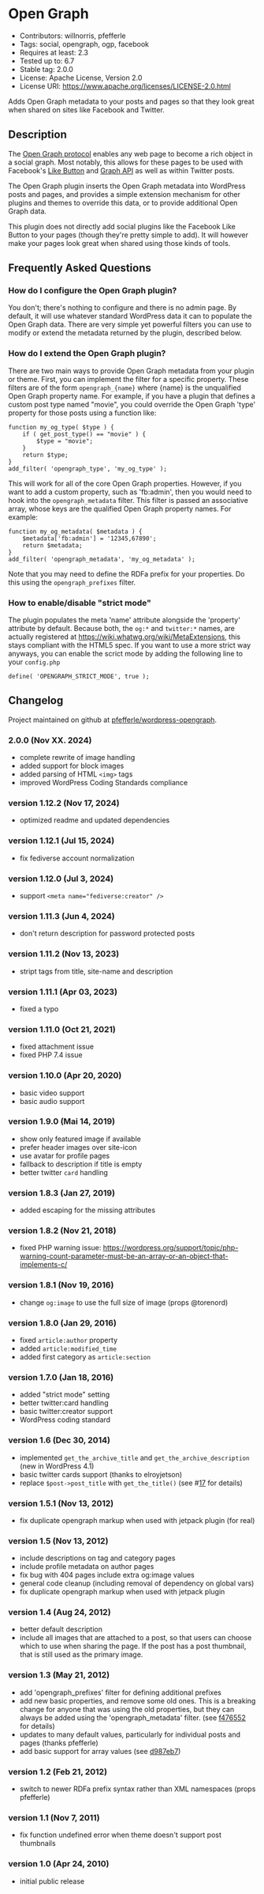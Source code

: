# Open Graph

- Contributors: willnorris, pfefferle
- Tags: social, opengraph, ogp, facebook
- Requires at least: 2.3
- Tested up to: 6.7
- Stable tag: 2.0.0
- License: Apache License, Version 2.0
- License URI: https://www.apache.org/licenses/LICENSE-2.0.html


Adds Open Graph metadata to your posts and pages so that they look great when shared on sites like Facebook and Twitter.

## Description

The [Open Graph protocol][] enables any web page to become a rich object in a social graph.  Most notably, this allows for these pages to be used with Facebook's [Like Button][] and [Graph API][] as well as within Twitter posts.

The Open Graph plugin inserts the Open Graph metadata into WordPress posts and pages, and provides a simple extension mechanism for other plugins and themes to override this data, or to provide additional Open Graph data.

This plugin does not directly add social plugins like the Facebook Like Button to your pages (though they're pretty simple to add).  It will however make your pages look great when shared using those kinds of tools.

[Open Graph Protocol]: https://ogp.me/
[Like Button]: https://developers.facebook.com/docs/reference/plugins/like
[Graph API]: https://developers.facebook.com/docs/reference/api/


## Frequently Asked Questions

### How do I configure the Open Graph plugin?

You don't; there's nothing to configure and there is no admin page.  By default, it will use whatever standard WordPress data it can to populate the Open Graph data.  There are very simple yet powerful filters you can use to modify or extend the metadata returned by the plugin, described below.

### How do I extend the Open Graph plugin?

There are two main ways to provide Open Graph metadata from your plugin or theme.  First, you can implement the filter for a specific property.  These filters are of the form `opengraph_{name}` where {name} is the unqualified Open Graph property name.  For example, if you have a plugin that defines a custom post type named "movie", you could override the Open Graph 'type' property for those posts using a function like:

    function my_og_type( $type ) {
        if ( get_post_type() == "movie" ) {
            $type = "movie";
        }
        return $type;
    }
    add_filter( 'opengraph_type', 'my_og_type' );

This will work for all of the core Open Graph properties.  However, if you want to add a custom property, such as 'fb:admin', then you would need to hook into the `opengraph_metadata` filter.  This filter is passed an associative array, whose keys are the qualified Open Graph property names.  For example:

    function my_og_metadata( $metadata ) {
        $metadata['fb:admin'] = '12345,67890';
        return $metadata;
    }
    add_filter( 'opengraph_metadata', 'my_og_metadata' );

Note that you may need to define the RDFa prefix for your properties.  Do this using the `opengraph_prefixes` filter.

### How to enable/disable "strict mode"

The plugin populates the meta 'name' attribute alongside the 'property' attribute by default. Because both, the `og:*` and `twitter:*` names, are actually registered at https://wiki.whatwg.org/wiki/MetaExtensions, this stays compliant with the HTML5 spec. If you want to use a more strict way anyways, you can enable the scrict mode by adding the following line to your `config.php`

    define( 'OPENGRAPH_STRICT_MODE', true );


## Changelog

Project maintained on github at [pfefferle/wordpress-opengraph](https://github.com/pfefferle/wordpress-opengraph).

### 2.0.0 (Nov XX. 2024)

 - complete rewrite of image handling
 - added support for block images
 - added parsing of HTML `<img>` tags
 - improved WordPress Coding Standards compliance

### version 1.12.2 (Nov 17, 2024)
 - optimized readme and updated dependencies

### version 1.12.1 (Jul 15, 2024)
 - fix fediverse account normalization

### version 1.12.0 (Jul 3, 2024)
 - support `<meta name="fediverse:creator" />`

### version 1.11.3 (Jun 4, 2024)
 - don't return description for password protected posts

### version 1.11.2 (Nov 13, 2023)
 - stript tags from title, site-name and description

### version 1.11.1 (Apr 03, 2023)
 - fixed a typo

### version 1.11.0 (Oct 21, 2021)
 - fixed attachment issue
 - fixed PHP 7.4 issue

### version 1.10.0 (Apr 20, 2020)
 - basic video support
 - basic audio support

### version 1.9.0 (Mai 14, 2019)
 - show only featured image if available
 - prefer header images over site-icon
 - use avatar for profile pages
 - fallback to description if title is empty
 - better twitter `card` handling

### version 1.8.3 (Jan 27, 2019)
 - added escaping for the missing attributes

### version 1.8.2 (Nov 21, 2018)
 - fixed PHP warning issue: <https://wordpress.org/support/topic/php-warning-count-parameter-must-be-an-array-or-an-object-that-implements-c/>

### version 1.8.1 (Nov 19, 2016)
 - change `og:image` to use the full size of image (props @torenord)

### version 1.8.0 (Jan 29, 2016)
 - fixed `article:author` property
 - added `article:modified_time`
 - added first category as `article:section`

### version 1.7.0 (Jan 18, 2016)
 - added "strict mode" setting
 - better twitter:card handling
 - basic twitter:creator support
 - WordPress coding standard

### version 1.6 (Dec 30, 2014)
 - implemented `get_the_archive_title` and `get_the_archive_description` (new in WordPress 4.1)
 - basic twitter cards support (thanks to elroyjetson)
 - replace `$post->post_title` with `get_the_title()` (see #[17][] for details)

[17]: https://github.com/willnorris/wordpress-opengraph/issues/17

### version 1.5.1 (Nov 13, 2012)
 - fix duplicate opengraph markup when used with jetpack plugin (for real)

### version 1.5 (Nov 13, 2012)
 - include descriptions on tag and category pages
 - include profile metadata on author pages
 - fix bug with 404 pages include extra og:image values
 - general code cleanup (including removal of dependency on global vars)
 - fix duplicate opengraph markup when used with jetpack plugin

### version 1.4 (Aug 24, 2012)
 - better default description
 - include all images that are attached to a post, so that users can choose
   which to use when sharing the page.  If the post has a post thumbnail, that
   is still used as the primary image.

### version 1.3 (May 21, 2012)
 - add 'opengraph_prefixes' filter for defining additional prefixes
 - add new basic properties, and remove some old ones.  This is a breaking
   change for anyone that was using the old properties, but they can always be
   added using the 'opengraph_metadata' filter. (see [f476552][] for details)
 - updates to many default values, particularly for individual posts and pages
   (thanks pfefferle)
 - add basic support for array values (see [d987eb7][])

[f476552]: https://github.com/willnorris/wordpress-opengraph/commit/f47655202d59c0e5b5032b4b86764f7a87813640
[d987eb7]: https://github.com/willnorris/wordpress-opengraph/commit/d987eb76e2da1431e5df3311fde3d9c2407b06f5

### version 1.2 (Feb 21, 2012)
 - switch to newer RDFa prefix syntax rather than XML namespaces (props
   pfefferle)

### version 1.1 (Nov 7, 2011)
 - fix function undefined error when theme doesn't support post thumbnails

### version 1.0 (Apr 24, 2010)
 - initial public release
